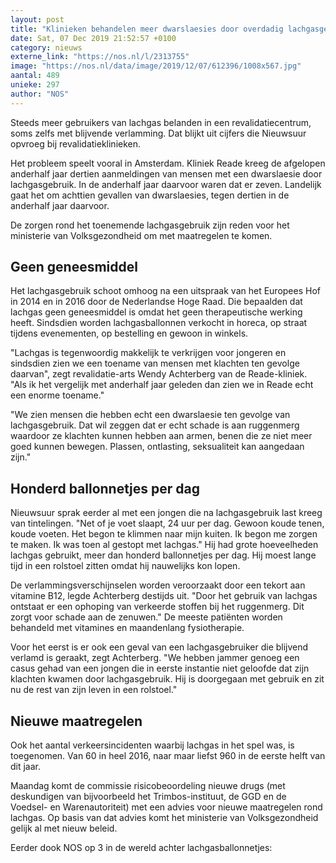 ```yaml
---
layout: post
title: "Klinieken behandelen meer dwarslaesies door overdadig lachgasgebruik"
date: Sat, 07 Dec 2019 21:52:57 +0100
category: nieuws
externe_link: "https://nos.nl/l/2313755"
image: "https://nos.nl/data/image/2019/12/07/612396/1008x567.jpg"
aantal: 489
unieke: 297
author: "NOS"
---
```


<p>Steeds meer gebruikers van lachgas belanden in een revalidatiecentrum, soms zelfs met blijvende verlamming. Dat blijkt uit cijfers die Nieuwsuur opvroeg bij revalidatieklinieken.</p>
<p>Het probleem speelt vooral in Amsterdam. Kliniek Reade kreeg de afgelopen anderhalf jaar dertien aanmeldingen van mensen met een dwarslaesie door lachgasgebruik. In de anderhalf jaar daarvoor waren dat er zeven. Landelijk gaat het om achttien gevallen van dwarslaesies, tegen dertien in de anderhalf jaar daarvoor.</p>
<p>De zorgen rond het toenemende lachgasgebruik zijn reden voor het ministerie van Volksgezondheid om met maatregelen te komen.</p>
<h2>Geen geneesmiddel</h2>
<p>Het lachgasgebruik schoot omhoog na een uitspraak van het Europees Hof in 2014 en in 2016 door de Nederlandse Hoge Raad. Die bepaalden dat lachgas geen geneesmiddel is omdat het geen therapeutische werking heeft. Sindsdien worden lachgasballonnen verkocht in horeca, op straat tijdens evenementen, op bestelling en gewoon in winkels.</p>
<p>"Lachgas is tegenwoordig makkelijk te verkrijgen voor jongeren en sindsdien zien we een toename van mensen met klachten ten gevolge daarvan", zegt revalidatie-arts Wendy Achterberg van de Reade-kliniek. "Als ik het vergelijk met anderhalf jaar geleden dan zien we in Reade echt een enorme toename."</p>
<p>"We zien mensen die hebben echt een dwarslaesie ten gevolge van lachgasgebruik. Dat wil zeggen dat er echt schade is aan ruggenmerg waardoor ze klachten kunnen hebben aan armen, benen die ze niet meer goed kunnen bewegen. Plassen, ontlasting, seksualiteit kan aangedaan zijn."</p>
<h2>Honderd ballonnetjes per dag</h2>
<p>Nieuwsuur sprak eerder al met een jongen die na lachgasgebruik last kreeg van tintelingen. "Net of je voet slaapt, 24 uur per dag. Gewoon koude tenen, koude voeten. Het begon te klimmen naar mijn kuiten. Ik begon me zorgen te maken. Ik was toen al gestopt met lachgas." Hij had grote hoeveelheden lachgas gebruikt, meer dan honderd ballonnetjes per dag. Hij moest lange tijd in een rolstoel zitten omdat hij nauwelijks kon lopen.</p>
<p>De verlammingsverschijnselen worden veroorzaakt door een tekort aan vitamine B12, legde Achterberg destijds uit. "Door het gebruik van lachgas ontstaat er een ophoping van verkeerde stoffen bij het ruggenmerg. Dit zorgt voor schade aan de zenuwen." De meeste patiënten worden behandeld met vitamines en maandenlang fysiotherapie.</p>
<p>Voor het eerst is er ook een geval van een lachgasgebruiker die blijvend verlamd is geraakt, zegt Achterberg. "We hebben jammer genoeg een casus gehad van een jongen die in eerste instantie niet geloofde dat zijn klachten kwamen door lachgasgebruik. Hij is doorgegaan met gebruik en zit nu de rest van zijn leven in een rolstoel."</p>
<h2>Nieuwe maatregelen</h2>
<p>Ook het aantal verkeersincidenten waarbij lachgas in het spel was, is toegenomen. Van 60 in heel 2016, naar maar liefst 960 in de eerste helft van dit jaar.</p>
<p>Maandag komt de commissie risicobeoordeling nieuwe drugs (met deskundigen van bijvoorbeeld het Trimbos-instituut, de GGD en de Voedsel- en Warenautoriteit) met een advies voor nieuwe maatregelen rond lachgas. Op basis van dat advies komt het ministerie van Volksgezondheid gelijk al met nieuw beleid.</p>
<p>Eerder dook NOS op 3 in de wereld achter lachgasballonnetjes:</p>
